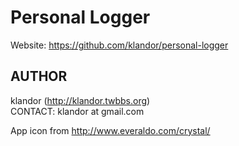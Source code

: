 Personal Logger
===============
Website: https://github.com/klandor/personal-logger

AUTHOR
------
klandor (http://klandor.twbbs.org)  
CONTACT: klandor at gmail.com

App icon from http://www.everaldo.com/crystal/